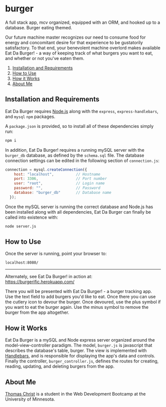 # burger

A full stack app, mcv organized, equipped with an ORM, and hooked up to a database. Burger eating themed.

Our future machine master recognizes our need to consume food for energy and concomitant desire for that experience to be gustatorily satisfactory. To that end, your benevolent machine overlord makes available Eat Da Burger! - a way of keeping track of what burgers you want to eat, and whether or not you've eaten them.

1. [Installation and Requirements](#installation-and-requirements)
1. [How to Use](#how-to-use)
1. [How it Works](#how-it-works)
1. [About Me](#about-me)

## Installation and Requirements

Eat Da Burger requires [Node.js](https://nodejs.org) along with the `express`, `express-handlebars`, and `mysql` `npm` packages.

A `package.json` is provided, so to install all of these dependencies simply run:

```bash
npm i
```

In addition, Eat Da Burger! requires a running mySQL server with the `burger_db` database, as defined by the `schema.sql` file. The database connection settings can be edited in the following section of `connection.js`:

```js
connection = mysql.createConnection({
    host: "localhost",          // Hostname
    port: 3306,                 // Port number
    user: "root",               // Login name
    password: "",               // Password
    database: "burger_db"       // Database name
  });
```

Once the mySQL server is running the correct database and Node.js has been installed along with all dependencies, Eat Da Burger can finally be called into existence with:

```bash
node server.js
```

## How to Use

Once the server is running, point your browser to:

```url
localhost:8080/
```

***

Alternately, see Eat Da Burger! in action at: <https://burgerific.herokuapp.com/>

There you will be presented with Eat Da Burger! - a burger tracking app. Use the text field to add burgers you'd like to eat. Once there you can use the cutlery icon to devour the burger. Once devoured, use the plus symbol if you want to eat the burger again. Use the minus symbol to remove the burger from the app altogether.

## How it Works

Eat Da Burger is a mySQL and Node express server organized around the model-view-controller paradigm. The model, `burger.js` is javascript that describes the database's table, burger. The view is implemented with [Handlebars](https://handlebarsjs.com/), and is responsible for displaying the app's data and controls. Finally the controller, `burger_controller.js`, defines the routes for creating, reading, updating, and deleting burgers from the app.

## About Me

[Thomas Christ](https://kiselblat.github.io/) is a student in the Web Development Bootcamp at the University of Minnesota.
